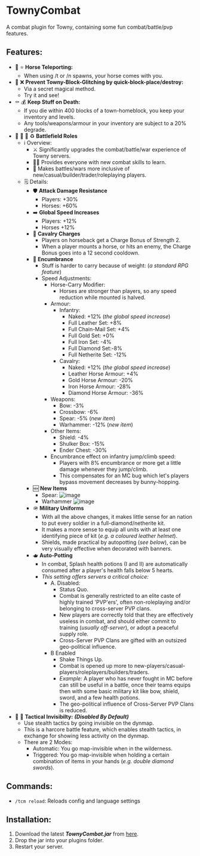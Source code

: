 # TownyCombat
A combat plugin for Towny, containing some fun combat/battle/pvp features.

## Features:
- :horse: :star: **Horse Teleporting:**
  - When using /t or /n spawns, your horse comes with you.
- :snake: :x: **Prevent Towny-Block-Glitching by quick-block-place/destroy:**
  - Via a secret magical method.
  - Try it and see!
- :coffin: :moneybag: **Keep Stuff on Death:**
  - If you die within 400 blocks of a town-homeblock, you keep your inventory and levels.
  - Any tools/weapons/armour in your inventory are subject to a 20% degrade.
- :guard: :guard: :guard: :recycle: **Battlefield Roles**
  - :information_source: Overview:
    - :crossed_swords: Significantly upgrades the combat/battle/war experience of Towny servers.
    - :student: Provides everyone with new combat skills to learn.
    - :rainbow: Makes battles/wars more inclusive of new/casual/builder/trader/roleplaying  players.
  - :spiral_notepad: Details:
    - :shield: **Attack Damage Resistance**
      - Players: +30%
      - Horses: +60%
    - :arrow_right: **Global Speed Increases**
      - Players: +12%
      - Horses +12%
    - :horse_racing: **Cavalry Charges**  
      - Players on horseback get a Charge Bonus of Strength 2.
      - When a player mounts a horse, or hits an enemy, the Charge Bonus goes into a 12 second cooldown.
    - :left_luggage: **Encumbrance**
      - Stuff is harder to carry because of weight: (*a standard RPG feature*)
      - Speed Adjustments: 
          - Horse-Carry Modifier:
            - Horses are stronger than players, so any speed reduction while mounted is halved.
          - Armour:
            - Infantry:
              - Naked: +12% (*the global speed increase*)
              - Full Leather Set: +8%
              - Full Chain-Mail Set: +4%
              - Full Gold Set: +0%
              - Full Iron Set: -4%
              - Full Diamond Set:-8%
              - Full Netherite Set: -12%
            - Cavalry:
              - Naked: +12% (*the global speed increase*)
              - Leather Horse Armour: +4%
              - Gold Horse Armour: -20%
              - Iron Horse Armour: -28%
              - Diamond Horse Armour: -36%                 
          - Weapons:
            - Bow: -3%
            - Crossbow: -6%
            - Spear: -5% (*new item*)
            - Warhammer: -12% (*new item*)
          - Other Items:
            - Shield: -4%
            - Shulker Box: -15%
            - Ender Chest: -30%
        - Encumbrance effect on infantry jump/climb speed:
          - Players with 8% encumbrance or more get a little damage whenever they jump/climb.
          - This compensates for an MC bug which let's players bypass movement decreases by bunny-hopping.
    - :new: **New Items**
      - Spear:
        ![image](https://user-images.githubusercontent.com/50219223/162958194-a7ecd2ae-c880-49be-afb9-6838d21e2a4d.png)
      - Warhammer
        ![image](https://user-images.githubusercontent.com/50219223/162962278-0a172a1c-3f6f-4299-89bc-b92700c2b288.png)
    - :military_helmet: **Military Uniforms**
      - With all the above changes, it makes little sense for an nation to put every soldier in a full-diamond/netherite kit.
      - It makes a more sense to equip all units with at least one identifying piece of kit (*e.g. a coloured leather helmet*).
      - Shields, made practical by autopotting (*see below*), can be very visually effective when decorated with banners. 
    - :teapot: **Auto-Potting**
      - In combat, Splash health potions (I and II) are automatically consumed after a player's health falls below 5 hearts.
      - *This setting offers servers a critical choice:*
        - A. Disabled: 
          - Status Quo.
          - Combat is generally restricted to an elite caste of highly trained 'PVP'ers', 
            often non-roleplaying and/or belonging to cross-server PVP clans.
          - New players are correctly told that they are effectively useless in combat, 
            and should either commit to training (*usually off-server*), or adopt a peaceful supply role.
          - Cross-Server PVP Clans are gifted with an outsized geo-political influence.
        - B Enabled
          - Shake Things Up.
          - Combat is opened up more to new-players/casual-players/roleplayers/builders/traders.
          - *Example:* A player who has never fought in MC before can still be useful in a battle, 
            once their teams equips then with some basic military kit like bow, shield, sword, and a few health potions.
          - The geo-political influence of Cross-Server PVP Clans is reduced.
- :bust_in_silhouette: :footprints: **Tactical Invisibilty:** ***(Disabled By Default)***
  - Use stealth tactics by going invisible on the dynmap.
  - This is a harcore battle feature, which enables stealth tactics, in exchange for showing less activity on the dynmap.
  - There are 2 Modes:
    - Automatic: You go map-invisible when in the wilderness.
    - Triggered: You go map-invisible when holding a certain combination of items in your hands (*e.g. double diamond swords*).  
 
## Commands:
- ```/tcm reload```: Reloads config and language settings

## Installation:
1. Download the latest ***TownyCombat.jar*** from [here](https://github.com/TownyAdvanced/TownyCombat/releases).
2. Drop the jar into your plugins folder.
3. Restart your server.
